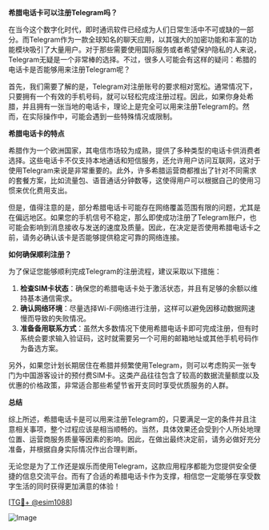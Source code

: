 **希腊电话卡可以注册Telegram吗？**

在当今这个数字化时代，即时通讯软件已经成为人们日常生活中不可或缺的一部分。而Telegram作为一款全球知名的聊天应用，以其强大的加密功能和丰富的功能模块吸引了大量用户。对于那些需要使用国际服务或者希望保护隐私的人来说，Telegram无疑是一个非常棒的选择。不过，很多人可能会有这样的疑问：希腊的电话卡是否能够用来注册Telegram呢？

首先，我们需要了解的是，Telegram对注册账号的要求相对宽松。通常情况下，只要拥有一个有效的手机号码，就可以轻松完成注册过程。因此，如果你身处希腊，并且拥有一张当地的电话卡，理论上是完全可以用来注册Telegram的。然而，在实际操作中，可能会遇到一些特殊情况或限制。

**希腊电话卡的特点**

希腊作为一个欧洲国家，其电信市场较为成熟，提供了多种类型的电话卡供消费者选择。这些电话卡不仅支持本地通话和短信服务，还允许用户访问互联网，这对于使用Telegram来说是非常重要的。此外，许多希腊运营商都推出了针对不同需求的套餐方案，比如流量包、语音通话分钟数等，这使得用户可以根据自己的使用习惯来优化费用支出。

但是，值得注意的是，部分希腊电话卡可能存在网络覆盖范围有限的问题，尤其是在偏远地区。如果您的手机信号不稳定，那么即使成功注册了Telegram账户，也可能会影响到消息接收与发送的速度及质量。因此，在决定是否使用希腊电话卡之前，请务必确认该卡是否能够提供稳定可靠的网络连接。

**如何确保顺利注册？**

为了保证您能够顺利完成Telegram的注册流程，建议采取以下措施：

1. **检查SIM卡状态**：确保您的希腊电话卡处于激活状态，并且有足够的余额以维持基本通信需求。
2. **确认网络环境**：尽量选择Wi-Fi网络进行注册，这样可以避免因移动数据网速慢而导致的失败情况。
3. **准备备用联系方式**：虽然大多数情况下使用希腊电话卡即可完成注册，但有时系统会要求输入验证码，这时就需要另一个可用的邮箱地址或其他手机号码作为备选方案。

另外，如果您计划长期居住在希腊并频繁使用Telegram，则可以考虑购买一张专门为中国游客设计的预付费SIM卡。这类产品往往包含了较高的数据流量额度以及优惠的价格政策，非常适合那些希望节省开支同时享受优质服务的人群。

**总结**

综上所述，希腊电话卡是可以用来注册Telegram的，只要满足一定的条件并且注意相关事项，整个过程应该是相当顺畅的。当然，具体效果还会受到个人所处地理位置、运营商服务质量等因素的影响。因此，在做出最终决定前，请务必做好充分准备，并根据自身实际情况作出合理判断。

无论您是为了工作还是娱乐而使用Telegram，这款应用程序都能为您提供安全便捷的信息交流平台。而有了合适的希腊电话卡作为支撑，相信您一定能够在享受数字生活的同时获得更加满意的体验！

[[TG💪+ @esim1088](https://t.me/s/esim1088)]

![Image](https://i.postimg.cc/4NQfJmqS/Snipaste-2025-05-13-00-14-12.png)